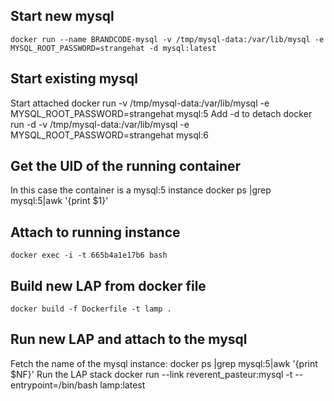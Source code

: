 ## Start new mysql
    docker run --name BRANDCODE-mysql -v /tmp/mysql-data:/var/lib/mysql -e MYSQL_ROOT_PASSWORD=strangehat -d mysql:latest 

## Start existing mysql
Start attached
    docker run -v /tmp/mysql-data:/var/lib/mysql -e MYSQL_ROOT_PASSWORD=strangehat mysql:5
Add -d to detach
    docker run -d -v /tmp/mysql-data:/var/lib/mysql -e MYSQL_ROOT_PASSWORD=strangehat mysql:6

## Get the UID of the running container
In this case the container is a mysql:5 instance
    docker ps |grep mysql:5|awk '{print $1}'

## Attach to running instance
    docker exec -i -t 665b4a1e17b6 bash

## Build new LAP from docker file
    docker build -f Dockerfile -t lamp . 

## Run new LAP and attach to the mysql
Fetch the name of the mysql instance:
    docker ps |grep mysql:5|awk '{print $NF}'
Run the LAP stack
    docker run --link reverent_pasteur:mysql -t --entrypoint=/bin/bash lamp:latest
